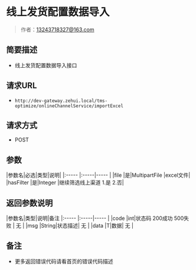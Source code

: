 # 线上发货配置数据导入

> 作者：13243718327@163.com

## 简要描述

- 线上发货配置数据导入接口

## 请求URL
- `http://dev-gateway.zehui.local/tms-optimize/onlineChannelService/importExcel `
  
## 请求方式
- POST


## 参数

|参数名|必选|类型|说明|
|:-----  |:-----|-----        |
|file |是|MultipartFile   |excel文件|
|hasFilter |是|Integer  |继续筛选线上渠道 1.是 2.否|

## 返回参数说明 

|参数名|类型|说明|备注
|:-----  |:-----|-----                  |
|code  |int|状态码  200成功   500失败 |  无  |
|msg  |String|状态描述|        无   |
|data  |T|数据|     无  |

## 备注 

- 更多返回错误代码请看首页的错误代码描述